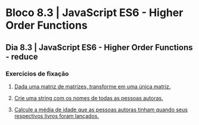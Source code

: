 # Bloco 8.3 | JavaScript ES6 - Higher Order Functions

## Dia 8.3 | JavaScript ES6 - Higher Order Functions - **reduce**

### Exercícios de fixação

1. [Dada uma matriz de matrizes, transforme em uma única matriz.](exercise1.js)

2. [Crie uma string com os nomes de todas as pessoas autoras.](exercise2.js)

3. [Calcule a média de idade que as pessoas autoras tinham quando seus respectivos livros foram lançados.](exercise3.js)